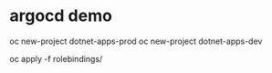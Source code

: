 # argocd demo


oc new-project dotnet-apps-prod
oc new-project dotnet-apps-dev

oc apply -f rolebindings/
